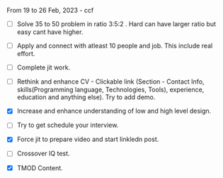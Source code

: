 From 19 to 26 Feb, 2023 - ccf
- [ ] Solve 35 to 50 problem in ratio 3:5:2 . Hard can have larger ratio but easy cant have higher. 
- [ ] Apply and connect with atleast 10 people and job. This include real effort.
- [ ] Complete jit work.
- [ ] Rethink and enhance CV - Clickable link (Section - Contact Info, skills(Programming language, Technologies, Tools), experience, education and anything else). Try to add demo.
- [x] Increase and enhance understanding of low and high level design.
- [ ] Try to get schedule your interview.
- [x] Force jit to prepare video and start linkledn post.
- [ ] Crossover IQ test. 
- [x] TMOD Content.


